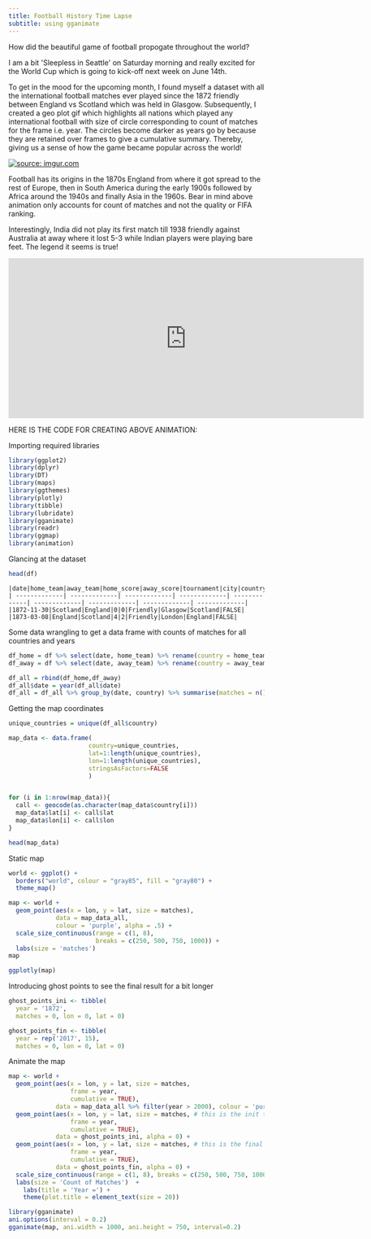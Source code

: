 ```yaml
---
title: Football History Time Lapse
subtitle: using gganimate
---
```


How did the beautiful game of football propogate throughout the world?

I am a bit 'Sleepless in Seattle' on Saturday morning and really excited for the World Cup which is going to kick-off next week on June 14th.

To get in the mood for the upcoming month, I found myself a dataset with all the international football matches ever played since the 1872 friendly between England vs Scotland which was held in Glasgow. Subsequently, I created a geo plot gif which highlights all nations which played any international football with size of circle corresponding to count of matches for the frame i.e. year. The circles become darker as years go by because they are retained over frames to give a cumulative summary. Thereby, giving us a sense of how the game became popular across the world!

<a href="https://imgur.com/RK2tH5B"><img src="https://i.imgur.com/RK2tH5B.gif" title="source: imgur.com" /></a>

Football has its origins in the 1870s England from where it got spread to the rest of Europe, then in South America during the early 1900s followed by Africa around the 1940s and finally Asia in the 1960s. Bear in mind above animation only accounts for count of matches and not the quality or FIFA ranking.

Interestingly, India did not play its first match till 1938 friendly against Australia at away where it lost 5-3 while Indian players were playing bare feet. The legend it seems is true!

<iframe width="700" height="315" src="https://www.youtube.com/embed/Iuzkq-VDJrE" frameborder="0" allow="autoplay; encrypted-media" allowfullscreen></iframe>









HERE IS THE CODE FOR CREATING ABOVE ANIMATION:


Importing required libraries
```r
library(ggplot2)
library(dplyr)
library(DT)
library(maps)
library(ggthemes)
library(plotly)
library(tibble)
library(lubridate)
library(gganimate)
library(readr)
library(ggmap)
library(animation)
```

Glancing at the dataset
```r
head(df)
```

```
|date|home_team|away_team|home_score|away_score|tournament|city|country|neutral|
| -------------| -------------| -------------| -------------| -------------| -------------| -------------| -------------| -------------|
|1872-11-30|Scotland|England|0|0|Friendly|Glasgow|Scotland|FALSE|
|1873-03-08|England|Scotland|4|2|Friendly|London|England|FALSE|
```

Some data wrangling to get a data frame with counts of matches for all countries and years
```r
df_home = df %>% select(date, home_team) %>% rename(country = home_team)
df_away = df %>% select(date, away_team) %>% rename(country = away_team)

df_all = rbind(df_home,df_away)
df_all$date = year(df_all$date)
df_all = df_all %>% group_by(date, country) %>% summarise(matches = n()) %>% rename(year = date)
```

Getting the map coordinates
```r
unique_countries = unique(df_all$country)

map_data <- data.frame(
                      country=unique_countries,
                      lat=1:length(unique_countries),
                      lon=1:length(unique_countries),
                      stringsAsFactors=FALSE
                      )


for (i in 1:nrow(map_data)){
  call <- geocode(as.character(map_data$country[i]))
  map_data$lat[i] <- call$lat
  map_data$lon[i] <- call$lon
}

head(map_data)
```

Static map
```r
world <- ggplot() +
  borders("world", colour = "gray85", fill = "gray80") +
  theme_map() 

map <- world +
  geom_point(aes(x = lon, y = lat, size = matches),
             data = map_data_all, 
             colour = 'purple', alpha = .5) +
  scale_size_continuous(range = c(1, 8), 
                        breaks = c(250, 500, 750, 1000)) +
  labs(size = 'matches')
map

ggplotly(map)
```

Introducing ghost points to see the final result for a bit longer
```r
ghost_points_ini <- tibble(
  year = '1872',
  matches = 0, lon = 0, lat = 0)

ghost_points_fin <- tibble(
  year = rep('2017', 15),
  matches = 0, lon = 0, lat = 0)
```

Animate the map
```r
map <- world +
  geom_point(aes(x = lon, y = lat, size = matches, 
                 frame = year,
                 cumulative = TRUE),
             data = map_data_all %>% filter(year > 2000), colour = 'purple', alpha = .1) +
  geom_point(aes(x = lon, y = lat, size = matches, # this is the init transparent frame
                 frame = year,
                 cumulative = TRUE),
             data = ghost_points_ini, alpha = 0) +
  geom_point(aes(x = lon, y = lat, size = matches, # this is the final transparent frames
                 frame = year,
                 cumulative = TRUE),
             data = ghost_points_fin, alpha = 0) +
  scale_size_continuous(range = c(1, 8), breaks = c(250, 500, 750, 1000)) +
  labs(size = 'Count of Matches')  +
    labs(title = 'Year =') +
    theme(plot.title = element_text(size = 20))

library(gganimate)
ani.options(interval = 0.2)
gganimate(map, ani.width = 1000, ani.height = 750, interval=0.2)

```

